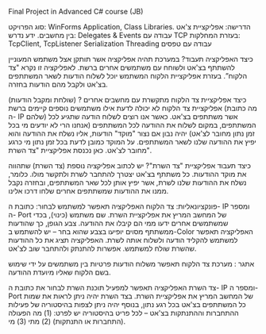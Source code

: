 
Final Project in Advanced C# course (JB)


סוג הפרויקט: WinForms Application, Class Libraries.
הדרישה: אפליקציית צ'אט בין מחשבים.
ידע נדרש: 
Delegates & Events
עבודה עם TCP בעזרת המחלקות: TcpClient, TcpListener
Serialization
Threading
עבודה עם טפסים

כיצד האפליקציה תעבוד?
במערכת תהיה אפליקציה אשר תותקן אצל משתמש המעוניין להשתתף בצ'אט ולשוחח עם משתמשים אחרים ברשת. לאפליקציה זו נקרא "צד הלקוח”. בעזרת אפליקציית הלקוח המשתמש יוכל לשלוח הודעות לשאר המשתתפים בצ'אט ולקבל מהם הודעות בחזרה.
 
כיצד אפליקציית צד הלקוח מתקשרת עם מחשבים אחרים ? (שולחת ומקבל הודעות)
אפליקציית צד הלקוח לא יכולה לדעת אילו משתמשים נוספים קיימים ברשת (מה כתובת ה- IP שלהם) אשר משתתפים בצ'אט. כאשר אנו רוצים לשלוח הודעה שתגיע לכל המשתתפים, במקום לשלוח את ההודעה לכל המשתתפים (אנחנו הרי לא יודעים מי בכל זמן נתון מחובר לצ'אט) יהיה נבון אם נצור "מוקד" הודעות, אליו נשלח את ההודעה והוא יפיץ את ההודעה שלנו לשאר המשתתפים. על המוקד כמובן לדעת בכל זמן נתון מי כרגע מחובר לצ'אט. כאן נכנסת אפליקציית "צד השרת".

כיצד תעבוד אפליקציית "צד השרת"?
יש לכתוב אפליקציה נוספת (צד השרת) שתהווה את מוקד ההודעות. כל משתתף בצ'אט יצטרך להתחבר לשרת ולתקשר מולו. כלומר, נשלח את ההודעות שלנו לשרת, אשר יפיץ אותן לכל שאר המשתתפים, ובחזרה נקבל ממנו את ההודעות שמשתתפים אחרים שלחו דרכו אלינו.

פונקציונאליות:
צד הלקוח
האפליקציה תאפשר למשתמש לבחור:
כתובת ה- IP ומספר ה- Port של המחשב המריץ את אפליקציית השרת.
שם משתמש (כינוי), בכדי שמשתמשים אחרים ידעו ממי הם קיבלו את ההודעה.
צבע הגופן, כך שהודעות ממשתתף מסוים יופיעו בצבע שהוא בחר – יש להשתמש ב-Color
האפליקציה תאפשר למשתמש להקליד הודעה ולשלוח אותה לשרת.
האפליקציה תציג את כל ההודעות שהשרת שולח למשתמש.
אפשרות להתנתק ולהתחבר שוב לצ'אט.

אתגר :
מערכת צד הלקוח תאפשר משלוח הודעות פרטיות בין משתמשים על ידי שימוש בשם הלקוח שאליו מיועדת ההודעה.


צד השרת
האפליקציה תאפשר למפעיל תוכנת השרת לבחור את כתובת ה- IP ומספר ה- Port של המחשב המריץ את אפליקציית השרת.
בצד השרת יהיה ניתן לראות את שמות כל המשתתפים בצ'אט בכל רגע נתון, בנוסף יהיה ניתן לצפות בהיסטוריה של פעילות ההתחברות וההתנתקות בצ'אט – לכל פריט בהיסטוריה יש לפרט: (1) מה הפעולה (התחברות או התנתקות) (2) מתי (3) מי.
